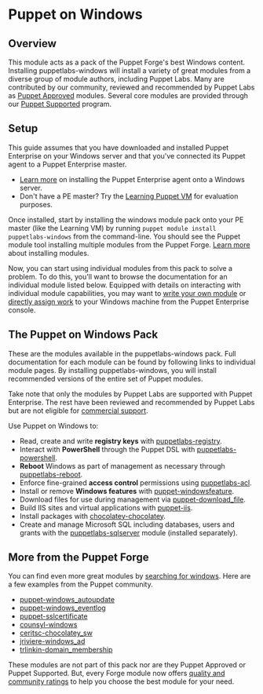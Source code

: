 # Puppet on Windows

## Overview

This module acts as a pack of the Puppet Forge's best Windows content. Installing puppetlabs-windows will install a variety of great modules from a diverse group of module authors, including Puppet Labs. Many are contributed by our community, reviewed and recommended by Puppet Labs as [Puppet Approved](https://forge.puppetlabs.com/approved) modules. Several core modules are provided through our [Puppet Supported](https://forge.puppetlabs.com/supported) program.

## Setup

This guide assumes that you have downloaded and installed Puppet Enterprise on your Windows server and that you've connected its Puppet agent to a Puppet Enterprise master.
- [Learn more](https://docs.puppetlabs.com/pe/latest/install_windows.html) on installing the Puppet Enterprise agent onto a Windows server.
- Don't have a PE master? Try the [Learning Puppet VM](https://docs.puppetlabs.com/learning/introduction.html#get-the-free-vm) for evaluation purposes.

Once installed, start by installing the windows module pack onto your PE master (like the Learning VM) by running `puppet module install puppetlabs-windows` from the command-line. You should see the Puppet module tool installing multiple modules from the Puppet Forge. [Learn more](https://docs.puppetlabs.com/puppet/latest/reference/modules_installing.html#installing-from-the-puppet-forge) about installing modules.

Now, you can start using individual modules from this pack to solve a problem. To do this, you'll want to browse the documentation for an individual module listed below. Equipped with details on interacting with individual module capabilities, you may want to [write your own module](https://docs.puppetlabs.com/pe/latest/quick_writing_windows.html) or [directly assign work](https://docs.puppetlabs.com/pe/latest/console_classes_groups.html) to your Windows machine from the Puppet Enterprise console.

## The Puppet on Windows Pack

These are the modules available in the puppetlabs-windows pack. Full documentation for each module can be found by following links to individual module pages. By installing puppetlabs-windows, you will install recommended versions of the entire set of Puppet modules.

Take note that only the modules by Puppet Labs are supported with Puppet Enterprise. The rest have been reviewed and recommended by Puppet Labs but are not eligible for [commercial support](http://puppetlabs.com/services/customer-support).

Use Puppet on Windows to:
- Read, create and write **registry keys** with [puppetlabs-registry](https://forge.puppetlabs.com/puppetlabs/registry).
- Interact with **PowerShell** through the Puppet DSL with [puppetlabs-powershell](https://forge.puppetlabs.com/puppetlabs/powershell).
- **Reboot** Windows as part of management as necessary through [puppetlabs-reboot](https://forge.puppetlabs.com/puppetlabs/reboot).
- Enforce fine-grained **access control** permissions using [puppetlabs-acl](https://forge.puppetlabs.com/puppetlabs/acl).
- Install or remove **Windows features** with [puppet-windowsfeature](https://forge.puppetlabs.com/puppet/windowsfeature).
- Download files for use during management via [puppet-download_file](https://forge.puppetlabs.com/puppet/download_file).
- Build IIS sites and virtual applications with [puppet-iis](https://forge.puppetlabs.com/puppet/iis).
- Install packages with [chocolatey-chocolatey](https://forge.puppetlabs.com/chocolatey/chocolatey).
- Create and manage Microsoft SQL including databases, users and grants with the [puppetlabs-sqlserver](https://forge.puppetlabs.com/puppetlabs/sqlserver) module (installed separately).


## More from the Puppet Forge

You can find even more great modules by [searching for windows](https://forge.puppetlabs.com/modules?utf-8=✓&sort=rank&q=windows). Here are a few examples from the Puppet community.

- [puppet-windows_autoupdate](https://forge.puppetlabs.com/puppet/windows_autoupdate)
- [puppet-windows_eventlog](https://forge.puppetlabs.com/puppet/windows_eventlog)
- [puppet-sslcertificate](https://forge.puppetlabs.com/puppet/sslcertificate)
- [counsyl-windows](https://forge.puppetlabs.com/counsyl/windows)
- [ceritsc-chocolatey_sw](https://forge.puppetlabs.com/ceritsc/chocolatey_sw)
- [jriviere-windows_ad](https://forge.puppetlabs.com/jriviere/windows_ad)
- [trlinkin-domain_membership](https://forge.puppetlabs.com/trlinkin/domain_membership)

These modules are not part of this pack nor are they Puppet Approved or Puppet Supported.
But, every Forge module now offers [quality and community ratings](http://puppetlabs.com/blog/new-ratings-puppet-forge-modules) to help you choose the best module for your need.
